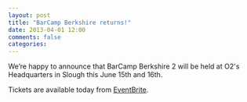 ```yaml
---
layout: post
title: "BarCamp Berkshire returns!"
date: 2013-04-01 12:00
comments: false
categories:
---
```

We’re happy to announce that BarCamp Berkshire 2 will be held at O2's Headquarters in Slough this June 15th and 16th.

Tickets are available today from [EventBrite](http://bcberkshire2.eventbrite.com/).